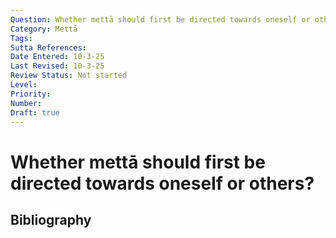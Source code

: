 ```yaml
---
Question: Whether mettā should first be directed towards oneself or others?
Category: Mettā
Tags: 
Sutta References: 
Date Entered: 10-3-25
Last Revised: 10-3-25
Review Status: Not started
Level: 
Priority: 
Number: 
Draft: true
---
```


# Whether mettā should first be directed towards oneself or others?

## Bibliography

<!-- 

Notes:



-->